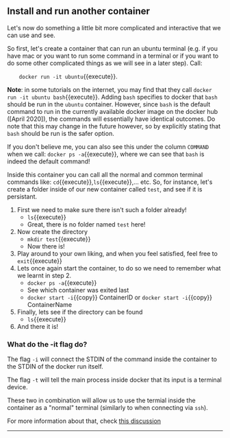 ## Install and run another container

Let's now do something a little bit more complicated and interactive that we can use and see. 

So first, let's create a container that can run an ubuntu terminal (e.g. if you have mac or you want to run some command in a terminal or if you want to do some other complicated things as we will see in a later step). Call:

&nbsp;&nbsp;&nbsp;&nbsp;&nbsp;&nbsp; `docker run -it ubuntu`{{execute}}.

**Note**: in some tutorials on the internet, you may find that they call `docker run -it ubuntu bash`{{execute}}. Adding `bash` specifies to docker that `bash` should be run in the `ubuntu` container. However, since `bash` is the default command to run in the currently available docker image on the docker hub ([April 2020]), the commands will essentially have identical outcomes. Do note that this may change in the future however, so by explicitly stating that `bash` should be run is the safer option. 

If you don't believe me, you can also see this under the column `COMMAND` when we call: `docker ps -a`{{execute}}, where we can see that `bash` is indeed the default command! 

Inside this container you can call all the normal and common terminal commands like: `cd`{{execute}},`ls`{{execute}},... etc. So, for instance, let's create a folder inside of our new container called `test`, and see if it is persistant.

1. First we need to make sure there isn't such a folder already! 
    * `ls`{{execute}}
    * Great, there is no folder named `test` here!
2. Now create the directory
    * `mkdir test`{{execute}}
    * Now there is!
3. Play around to your own liking, and when you feel satisfied, feel free to `exit`{{execute}}
4. Lets once again start the container, to do so we need to remember what we learnt in step 2.
    * `docker ps -a`{{execute}}
    * See which container was exited last
    * `docker start -i`{{copy}} ContainerID or `docker start -i`{{copy}} ContainerName
5. Finally, lets see if the directory can be found
    * `ls`{{execute}}
6. And there it is!

### What do the -it flag do?
The flag `-i` will connect the STDIN of the command inside the container to the STDIN of the docker run itself.

The flag `-t` will tell the main process inside docker that its input is a terminal device.

These two in combination will allow us to use the termial inside the container as a "normal" terminal (similarly to when connecting via `ssh`).

For more information about that, check [this discussion](https://stackoverflow.com/questions/30137135/confused-about-docker-t-option-to-allocate-a-pseudo-tty)








----------------------------
